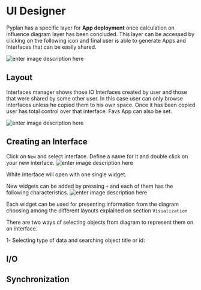 
# UI Designer
Pyplan has a specific layer for **App deployment** once calculation on influence diagram layer has been concluded.
This layer can be accessed by clicking on the following icon and final user is able to generate Apps and Interfaces that can be easily shared.

![enter image description here](http://img.pyplan.org/UI_interfaces.png)
## Layout
Interfaces manager shows those IO Interfaces created by user and those that were  shared by some other user. In this case user can only browse interfaces unless he copied them to his own space.
Once it has been copied user has total control over that interface.
Favs App can also be set.

![enter image description here](http://img.pyplan.org/Ui_layout.png)

## Creating an Interface
Click on `New` and select interface. 
Define a name for it and double click on your new interface.
![enter image description here](http://img.pyplan.org/Ui_new_interface.png)

White Interface will open with one single widget.

New widgets can be added by pressing `+` and each of  them has the following characteristics.
![enter image description here](http://img.pyplan.org/Ui_blanck_interface.png)

Each widget can be used for presenting information from the diagram choosing among the different layouts explained on section  `Visualization` 

There are two ways of selecting objects from diagram to represent them on an interface.

1- Selecting type of data and searching object title or id:

## I/O 
## Synchronization

<!--stackedit_data:
eyJoaXN0b3J5IjpbMjMxNjY0NTc4LC03OTYwMTY5OSwtNjQ2Mj
MwNTIyLDE5NTE4NTYxMzMsLTExMDUxODM0OTIsLTE5NTA0MjUy
NTksMTQ2MjY4NDU1NiwtMTg3NzMxMjgzMSw1NTU5MjMyNDYsMT
U2OTk5ODM3MSwtMTg3NzMxMjgzMSwtMTcyODY4MTQyXX0=
-->